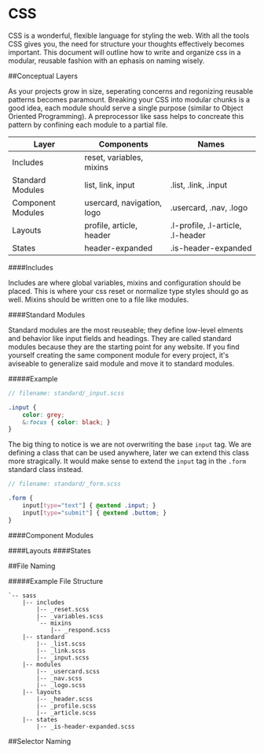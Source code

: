 CSS
===

CSS is a wonderful, flexible language for styling the web.  With all the tools CSS gives you, the need for structure your thoughts effectively becomes important.  This document will outline how to write and organize css in a modular, reusable fashion with an ephasis on naming wisely.

##Conceptual Layers

As your projects grow in size, seperating concerns and regonizing reusable patterns becomes paramount.  Breaking your CSS into modular chunks is a good idea, each module should serve a single purpose (similar to Object Oriented Programming).  A preprocessor like sass helps to concreate this pattern by confining each module to a partial file.

Layer  | Components | Names
--- | --- | ---
Includes | reset, variables, mixins
Standard Modules | list, link, input | .list, .link, .input
Component Modules | usercard, navigation, logo | .usercard, .nav, .logo
Layouts | profile, article, header | .l-profile, .l-article, .l-header
States | header-expanded | .is-header-expanded

####Includes

Includes are where global variables, mixins and configuration should be placed. This is where your css reset or normalize type styles should go as well.  Mixins should be written one to a file like modules.

####Standard Modules

Standard modules are the most reuseable; they define low-level elments and behavior like input fields and headings.  They are called standard modules because they are the starting point for any website.  If you find yourself creating the same component module for every project, it's aviseable to generalize said module and move it to standard modules.

#####Example

```scss
// filename: standard/_input.scss

.input {
    color: grey;
    &:focus { color: black; }
}
```

The big thing to notice is we are not overwriting the base `input` tag.  We are defining a class that can be used anywhere, later we can extend this class more stragically.  It would make sense to extend the `input` tag in the `.form` standard class instead.  

```scss
// filename: standard/_form.scss

.form {
    input[type="text"] { @extend .input; }
    input[type="submit"] { @extend .buttom; }
}
```

####Component Modules


####Layouts
####States

##File Naming

#####Example File Structure

```
`-- sass
    |-- includes
        |-- _reset.scss
        |-- _variables.scss
        `-- mixins
            |-- _respond.scss
    |-- standard
        |-- _list.scss
        |-- _link.scss
        |-- _input.scss
    |-- modules
        |-- _usercard.scss
        |-- _nav.scss
        |-- _logo.scss
    |-- layouts
        |-- _header.scss
        |-- _profile.scss
        |-- _article.scss
    |-- states
        |-- _is-header-expanded.scss
```

##Selector Naming